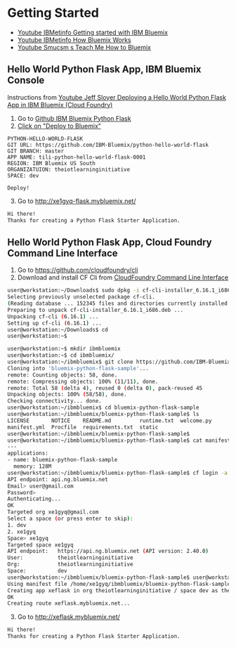 # Getting Started

- [Youtube IBMetinfo Getting started with IBM Bluemix](https://youtu.be/MtBdbaCQV8A)
- [Youtube IBMetinfo How Bluemix Works](https://www.youtube.com/watch?v=OD1NP-Yk2BI)
- [Youtube Smucsm s Teach Me How to Bluemix](https://youtu.be/10GV_MfasW4)


## Hello World Python Flask App, IBM Bluemix Console

Instructions from [Youtube Jeff Sloyer Deploying a Hello World Python Flask App in IBM Bluemix (Cloud Foundry)](https://www.youtube.com/watch?v=b-SF3bgaQTw)


1. Go to [Github IBM Bluemix Python Flask](https://github.com/IBM-Bluemix/python-hello-world-flask)
2. [Click on "Deploy to Bluemix"](https://bluemix.net/deploy?repository=https://github.com/IBM-Bluemix/bluemix-python-flask-sample)

```
PYTHON-HELLO-WORLD-FLASK
GIT URL: https://github.com/IBM-Bluemix/python-hello-world-flask
GIT BRANCH: master
APP NAME: tili-python-hello-world-flask-0001
REGION: IBM Bluemix US South
ORGANIZATUION: theiotlearninginitiative
SPACE: dev

Deploy!
```

3. Go to
http://xe1gyq-flask.mybluemix.net/

```sh
Hi there!
Thanks for creating a Python Flask Starter Application.
```

## Hello World Python Flask App, Cloud Foundry Command Line Interface

1. Go to https://github.com/cloudfoundry/cli
2. Download and install CF Cli from [CloudFoundry Command Line Interface](https://github.com/cloudfoundry/cli/releases)

```sh
user@workstation:~/Downloads$ sudo dpkg -i cf-cli-installer_6.16.1_i686.deb 
Selecting previously unselected package cf-cli.
(Reading database ... 152345 files and directories currently installed.)
Preparing to unpack cf-cli-installer_6.16.1_i686.deb ...
Unpacking cf-cli (6.16.1) ...
Setting up cf-cli (6.16.1) ...
user@workstation:~/Downloads$ cd
user@workstation:~$ 
```

```sh
user@workstation:~$ mkdir ibmbluemix
user@workstation:~$ cd ibmbluemix/
user@workstation:~/ibmbluemix$ git clone https://github.com/IBM-Bluemix/bluemix-python-flask-sample.git
Cloning into 'bluemix-python-flask-sample'...
remote: Counting objects: 58, done.
remote: Compressing objects: 100% (11/11), done.
remote: Total 58 (delta 4), reused 0 (delta 0), pack-reused 45
Unpacking objects: 100% (58/58), done.
Checking connectivity... done.
user@workstation:~/ibmbluemix$ cd bluemix-python-flask-sample
user@workstation:~/ibmbluemix/bluemix-python-flask-sample$ ls
LICENSE       NOTICE    README.md         runtime.txt  welcome.py
manifest.yml  Procfile  requirements.txt  static
user@workstation:~/ibmbluemix/bluemix-python-flask-sample$ 
user@workstation:~/ibmbluemix/bluemix-python-flask-sample$ cat manifest.yml
---
applications:
- name: bluemix-python-flask-sample
  memory: 128M
user@workstation:~/ibmbluemix/bluemix-python-flask-sample$ cf login -a https://api.ng.bluemix.net
API endpoint: api.ng.bluemix.net
Email> user@gmail.com
Password> 
Authenticating...
OK
Targeted org xe1gyq@gmail.com
Select a space (or press enter to skip):
1. dev
2. xe1gyq
Space> xe1gyq
Targeted space xe1gyq
API endpoint:   https://api.ng.bluemix.net (API version: 2.40.0)   
User:           theiotlearninginitiative   
Org:            theiotlearninginitiative   
Space:          dev   
user@workstation:~/ibmbluemix/bluemix-python-flask-sample$ user@workstation:~/ibmbluemix/bluemix-python-flask-sample$ cf push xeflask -m 128M
Using manifest file /home/xe1gyq/ibmbluemix/bluemix-python-flask-sample/manifest.yml
Creating app xeflask in org theiotlearninginitiative / space dev as theiotlearninginitiative...
OK
Creating route xeflask.mybluemix.net...
```
3. Go to
http://xeflask.mybluemix.net/

```sh
Hi there!
Thanks for creating a Python Flask Starter Application.
```